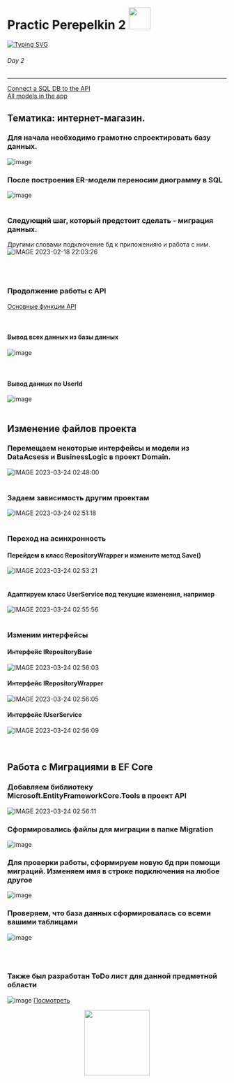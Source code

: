 # Practic Perepelkin 2 <img src="https://pixelbox.ru/wp-content/uploads/2021/10/gif-for-steam-pixelbox.ru-16.gif" height="50"/></h1>   
[![Typing SVG](https://readme-typing-svg.herokuapp.com?color=%2336BCF7&lines=My+second+practice+work)](https://i.gifer.com/BulL.gif)
###### Day 2 ######
-------------------------
<a href="Practic_ApiDB_2/Practic_Api_1/Models/WebShopContext.cs">Connect a SQL DB to the API</a>     
<a href="Practic_ApiDB_2/Practic_Api_1/Models">All models in the app</a>     
## Тематика: интернет-магазин. ##  
### Для начала необходимо грамотно спроектировать базу данных.
![image](https://user-images.githubusercontent.com/121193436/219652372-db464b9f-6010-4ac4-b2f5-9599370776a6.png)     
### После построения ER-модели переносим диограмму в SQL 
![image](https://user-images.githubusercontent.com/121193436/219659215-33e6d45e-1d22-4a65-bc39-0779a7070e4b.png)
<br></br>
### Следующий шаг, который предстоит сделать - миграция данных.    
Другими словами подключение бд к приложенияю и работа с ним.
![IMAGE 2023-02-18 22:03:26](https://user-images.githubusercontent.com/121193436/219883581-27178a7c-3c1d-41ce-8420-c5fa6aa3d549.jpg)

<br></br>
### Продолжение работы с API
<a href="Practic_ApiDB_3/Practic_Api_1/Controllers/UserController.cs">Основные функции API</a>    
<br></br>
#### Вывод всех данных из базы данных
![image](https://user-images.githubusercontent.com/121193436/224316716-054ab8b3-f10a-44a6-a15b-8574ed8fb944.png)    
<br></br>
#### Вывод данных по UserId
![image](https://user-images.githubusercontent.com/121193436/224316780-ecbfbd88-d2e0-41a8-b8ab-6aa959391ef7.png)
<br></br>
## Изменение файлов проекта
### Перемещаем некоторые интерфейсы и модели из DataAcsess и BusinessLogic в проект Domain.
![IMAGE 2023-03-24 02:48:00](https://user-images.githubusercontent.com/121193436/227388865-a19970db-d0ea-4758-b912-7951e69be39a.jpg)
<br></br>
### Задаем зависимость другим проектам
![IMAGE 2023-03-24 02:51:18](https://user-images.githubusercontent.com/121193436/227389163-b71b6c77-7545-4458-955d-b94675c2fc5d.jpg)
<br></br>
### Переход на асинхронность
#### Перейдем в класс RepositoryWrapper и измените метод Save()
![IMAGE 2023-03-24 02:53:21](https://user-images.githubusercontent.com/121193436/227389458-d44acd60-de26-484e-9bc4-fafcae30cbf7.jpg)
<br></br>
#### Адаптируем класс UserService под текущие изменения, например
![IMAGE 2023-03-24 02:55:56](https://user-images.githubusercontent.com/121193436/227389805-3868d182-c315-4b67-8526-f72151e327de.jpg)
<br></br>
### Изменим интерфейсы
#### Интерфейс IRepositoryBase
![IMAGE 2023-03-24 02:56:03](https://user-images.githubusercontent.com/121193436/227389989-a8f4828f-bc31-4642-91db-09e3a3e87658.jpg)      
#### Интерфейс IRepositoryWrapper
![IMAGE 2023-03-24 02:56:05](https://user-images.githubusercontent.com/121193436/227390130-e9c7381c-6d98-4155-952b-b6a4cddf94f8.jpg)      
#### Интерфейс IUserService
![IMAGE 2023-03-24 02:56:09](https://user-images.githubusercontent.com/121193436/227390180-a9b5c335-552e-4f84-909e-927b04984139.jpg)       
<br></br>
## Работа с Миграциями в EF Core
### Добавляем библиотеку Microsoft.EntityFrameworkCore.Tools в проект API
![IMAGE 2023-03-24 02:56:11](https://user-images.githubusercontent.com/121193436/227390303-dc02bb8e-5b74-4a07-a8e6-db8a222c84a0.jpg)
### Сформировались файлы для миграции в папке Migration
![image](https://user-images.githubusercontent.com/121193436/229068196-7a14bf6a-5570-4359-8db2-f94095c5172e.png)
### Для проверки работы, сформируем новую бд при помощи миграций. Изменяем имя в строке подключения на любое другое      
![image](https://user-images.githubusercontent.com/121193436/229068717-294a6593-831c-413e-bc23-6d4c7afb0496.png)
### Проверяем, что база данных сформировалась со всеми вашими таблицами
![image](https://user-images.githubusercontent.com/121193436/229073205-b79d424a-0409-49f4-96c2-6e0745e331f1.png)




<br></br>
### Также был разработан ToDo лист для данной предметной области     
![image](https://user-images.githubusercontent.com/121193436/222652775-7a8ebfcc-74a7-45e3-9062-6c94e4f2048d.png) 
<a href="https://github.com/users/MaxZond/projects/4/views/1">Посмотреть</a>









<p align="center">
<img src="https://c.tenor.com/47jKSgBB3bEAAAAC/wave-donald-trump.gif" height="150"/></h1>   
</p>
